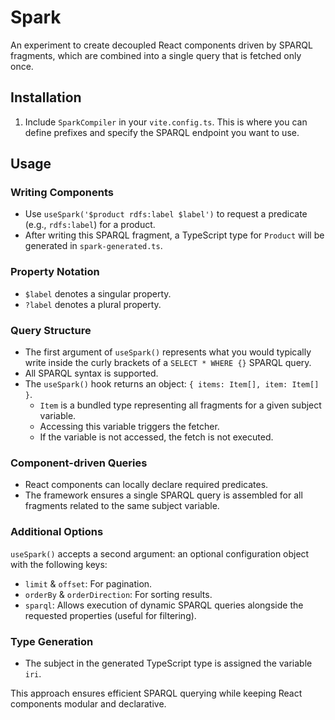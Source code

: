 # Spark

An experiment to create decoupled React components driven by SPARQL fragments, which are combined into a single query that is fetched only once.

## Installation

1. Include `SparkCompiler` in your `vite.config.ts`. This is where you can define prefixes and specify the SPARQL endpoint you want to use.

## Usage

### Writing Components

- Use `useSpark('$product rdfs:label $label')` to request a predicate (e.g., `rdfs:label`) for a product.
- After writing this SPARQL fragment, a TypeScript type for `Product` will be generated in `spark-generated.ts`.

### Property Notation

- `$label` denotes a singular property.
- `?label` denotes a plural property.

### Query Structure

- The first argument of `useSpark()` represents what you would typically write inside the curly brackets of a `SELECT * WHERE {}` SPARQL query.
- All SPARQL syntax is supported.
- The `useSpark()` hook returns an object: `{ items: Item[], item: Item[] }`.
  - `Item` is a bundled type representing all fragments for a given subject variable.
  - Accessing this variable triggers the fetcher.
  - If the variable is not accessed, the fetch is not executed.

### Component-driven Queries

- React components can locally declare required predicates.
- The framework ensures a single SPARQL query is assembled for all fragments related to the same subject variable.

### Additional Options

`useSpark()` accepts a second argument: an optional configuration object with the following keys:

- `limit` & `offset`: For pagination.
- `orderBy` & `orderDirection`: For sorting results.
- `sparql`: Allows execution of dynamic SPARQL queries alongside the requested properties (useful for filtering).

### Type Generation

- The subject in the generated TypeScript type is assigned the variable `iri`.

This approach ensures efficient SPARQL querying while keeping React components modular and declarative.
